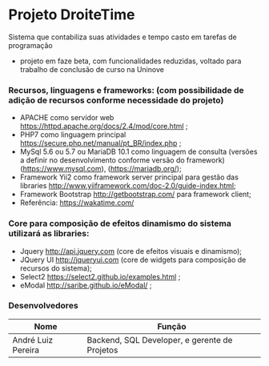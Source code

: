 # Projeto DroiteTime #

Sistema que contabiliza suas atividades e tempo casto em tarefas de programação

* projeto em faze beta, com funcionalidades reduzidas, voltado para trabalho de conclusão de curso na Uninove

### Recursos, linguagens e frameworks: (com possibilidade de adição de recursos conforme necessidade do projeto) ###

* APACHE como servidor web https://httpd.apache.org/docs/2.4/mod/core.html ;
* PHP7 como linguagem principal https://secure.php.net/manual/pt_BR/index.php ; 
* MySql 5.6 ou 5.7 ou MariaDB 10.1 como linguagem de consulta (versões a definir no desenvolvimento conforme versão do framework) (https://www.mysql.com), (https://mariadb.org/);
* Framework Yii2 como framework server principal para gestão das libraries http://www.yiiframework.com/doc-2.0/guide-index.html;
* Framework Bootstrap http://getbootstrap.com/ para framework client;
* Referência: https://wakatime.com/


### Core para composição de efeitos dinamismo do sistema utilizará as libraries:   ###

* Jquery http://api.jquery.com (core de efeitos visuais e dinamismo); 
* JQuery UI http://jqueryui.com (core de widgets para composição de recursos do sistema);
* Select2 https://select2.github.io/examples.html ;
* eModal  http://saribe.github.io/eModal/ ;


### Desenvolvedores ###

Nome                        | Função
----------------------------|---------------------------------------------
André Luiz Pereira 	        | Backend, SQL Developer,  e gerente de Projetos 
                    


